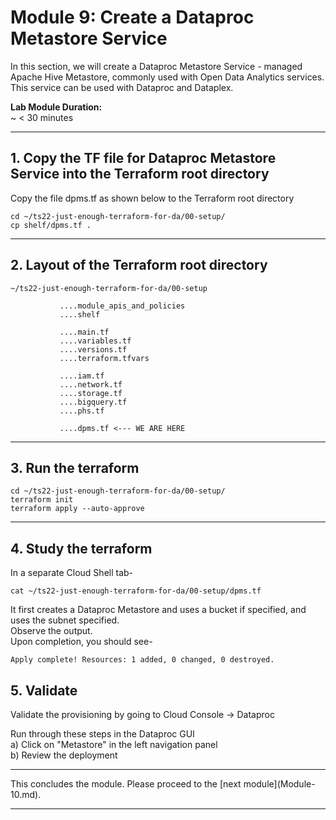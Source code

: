 # Module 9: Create a Dataproc Metastore Service
 
In this section, we will create a Dataproc Metastore Service - managed Apache Hive Metastore, commonly used with Open Data Analytics services. 
This service can be used with Dataproc and Dataplex.<br>


**Lab Module Duration:** <br>
~ < 30 minutes 

<hr>

## 1. Copy the TF file for Dataproc Metastore Service into the Terraform root directory
Copy the file dpms.tf as shown below to the Terraform root directory<br>
```
cd ~/ts22-just-enough-terraform-for-da/00-setup/
cp shelf/dpms.tf .
```

<hr>

## 2. Layout of the Terraform root directory
```
~/ts22-just-enough-terraform-for-da/00-setup

           ....module_apis_and_policies
           ....shelf

           ....main.tf
           ....variables.tf
           ....versions.tf
           ....terraform.tfvars 
           
           ....iam.tf
           ....network.tf    
           ....storage.tf 
           ....bigquery.tf
           ....phs.tf 
  
           ....dpms.tf <--- WE ARE HERE
```

<hr>

## 3. Run the terraform
```
cd ~/ts22-just-enough-terraform-for-da/00-setup/
terraform init
terraform apply --auto-approve
```
 
 <hr>
 
## 4. Study the terraform
In a separate Cloud Shell tab-
```
cat ~/ts22-just-enough-terraform-for-da/00-setup/dpms.tf
```


It first creates a Dataproc Metastore and uses a bucket if specified, and uses the subnet specified.<br>
Observe the output.<br>
Upon completion, you should see-<br>
 ```
Apply complete! Resources: 1 added, 0 changed, 0 destroyed.
 ```
 
## 5. Validate 
Validate the provisioning by going to Cloud Console -> Dataproc<br>

Run through these steps in the Dataproc GUI<br>
a) Click on "Metastore" in the left navigation panel<br>
b) Review the deployment<br>


<hr>
 This concludes the module. Please proceed to the [next module](Module-10.md).

<hr>
